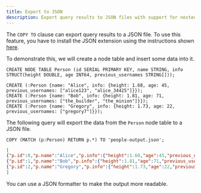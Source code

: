 ```yaml
---
title: Export to JSON
description: Export query results to JSON files with support for nested data structures using the JSON extension.
---
```


The `COPY TO` clause can export query results to a JSON file. To use this feature, you have to install the
JSON extension using the instructions shown [here](/extensions/json).

To demonstrate this, we will create a node table and insert some data into it.
```cypher
CREATE NODE TABLE Person (id SERIAL PRIMARY KEY, name STRING, info STRUCT(height DOUBLE, age INT64, previous_usernames STRING[]));
```
```cypher
CREATE (:Person {name: "Alice", info: {height: 1.68, age: 45, previous_usernames: ["alice123", "alice_34425"]}});
CREATE (:Person {name: "Bob", info: {height: 1.81, age: 71, previous_usernames: ["the_builder", "the_minion"]}});
CREATE (:Person {name: "Gregory", info: {height: 1.73, age: 22, previous_usernames: ["gregory7"]}});
```

The following query will export the data from the `Person` node table to a JSON file.
```cypher
COPY (MATCH (p:Person) RETURN p.*) TO 'people-output.json';
```
```json
[
{"p.id":0,"p.name":"Alice","p.info":{"height":1.68,"age":45,"previous_usernames":["alice123","alice_34425"]}},
{"p.id":1,"p.name":"Bob","p.info":{"height":1.81,"age":71,"previous_usernames":["the_builder","the_minion"]}},
{"p.id":2,"p.name":"Gregory","p.info":{"height":1.73,"age":22,"previous_usernames":["gregory7"]}}
]
```

You can use a JSON formatter to make the output more readable.